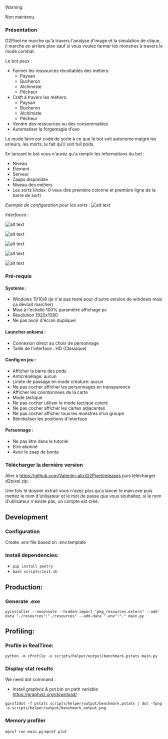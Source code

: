 > [!WARNING]
> Non maintenu.

### Présentation

D2Pixel ne marche qu'à travers l'analyse d'image et la simulation de clique, il marche en arrière plan sauf si vous voulez farmer les monstres à travers le mode combat.

Le bot peux :
- Farmer les ressources récoltables des métiers:
  - Paysan
  - Bucheron
  - Alchimiste
  - Pêcheur
- Craft à travers les métiers:
  - Paysan
  - Bucheron
  - Alchimiste
  - Pêcheur
- Vendre des ressources ou des consommables
- Automatiser la forgemagie d'exo

Le mode farm est codé de sorte à ce que le bot soit autonome malgré les erreurs, les morts, le fait qu'il soit full pods.

En lancant le bot vous n'aurez qu'a remplir les informations du bot :
- Niveau
- Élement
- Serveur
- Zaaps disponible
- Niveau des métiers
- Les sorts (index: 0 veux dire première colonne et première ligne de la barre de sort)

_Exemple de configuration pour les sorts_ :
![alt text](docs/gameplay_spell_example.png)

_Interfaces :_

![alt text](docs/farm_page.png)

![alt text](docs/craft_page.png)

![alt text](docs/sell_page.png)

![alt text](docs/fm_page.png)

![alt text](docs/analysis_page.png)

### Pré-requis

#### Système : 
- Windows 11/10/8 (je n'ai pas testé pour d'autre version de windows mais ça devrait marcher)
- Mise à l'echelle 100% paramètre affichage pc
- Résolution 1920x1080
- Ne pas avoir d'écran dupliquer

#### Launcher ankama :
- Connexion direct au choix de personnage
- Taille de l'interface : HD (Classique)

#### Config en jeu :
- Afficher la barre des pods
- Anticrénélage: aucun
- Limite de passage en mode créature: aucun
- Ne pas cocher afficher les personnages en transparence
- Afficher les coordonnées de la carte
- Mode tactique
- Ne pas cocher utiliser le mode tactique coloré
- Ne pas cocher afficher les cartes adjacentes
- Ne pas cocher afficher tous les monstres d'un groupe
- Réinitialiser les positions d'interface

#### Personnage :
- Ne pas être dans le tutoriel
- Etre abonné
- Avoir le zaap de bonta

### Télécharger la dernière version

Aller à https://github.com/Valentin-alix/D2Pixel/releases
puis télécharger d2pixel.zip.

Une fois le dossier extrait vous n'avez plus qu'a lancer le main.exe
puis mettez le nom d'utilisateur et le mot de passe que vous souhaitez, si le nom d'utilisateur n'existe pas, un compte est créé.

## Development

### Configuration

Create .env file based on .env.template

### Install dependencies:
- `pip install poetry`
- `bash scripts/init.sh`

## Production:

### Generate .exe
`pyinstaller --noconsole --hidden-import "pkg_resources.extern" --add-data "./resources":"./resources" --add-data ".env":"." main.py`

## Profiling:

### Profile in RealTime:
`python -m cProfile -o scripts/helper/output/benchmark.pstats main.py`

### Display stat results
We need dot command :

- Install graphviz & put bin on path variable
  https://graphviz.org/download/

`gprof2dot -f pstats scripts/helper/output/benchmark.pstats | dot -Tpng -o scripts/helper/output/benchmark_output.png`

### Memory profiler
`mprof run main.py`
`mprof plot`
